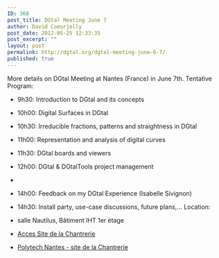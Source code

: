 ```yaml
---
ID: 368
post_title: DGtal Meeting June 7
author: David Coeurjolly
post_date: 2012-05-25 12:33:35
post_excerpt: ""
layout: post
permalink: http://dgtal.org/dgtal-meeting-june-6-7/
published: true
---
```

More details on DGtal Meeting at Nantes (France) in June 7th. Tentative Program: 
*   9h30: Introduction to DGtal and its concepts
*   10h00: Digital Surfaces in DGtal
*   10h30: Irreducible fractions, patterns and straightness in DGtal
*   11h00: Representation and analysis of digital curves
*   11h30: DGtal boards and viewers
*   12h00: DGtal & DGtalTools project management
*   <lunch>
*   14h00: Feedback on my DGtal Experience (Isabelle Sivignon)
*   14h30: Install party, use-case discussions, future plans,... Location: 

*   salle Nautilus, Bâtiment IHT 1er étage
*   [Acces Site de la Chantrerie][1]
*   [Polytech Nantes - site de la Chantrerie][2]

 [1]: http://dgtal.org/wp/wp-content/uploads/2012/03/2010_acces_Chantrerie.pdf
 [2]: http://dgtal.org/wp/wp-content/uploads/2012/03/campus-chantrerievueIreste.pdf